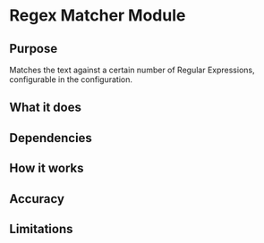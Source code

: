 # Regex Matcher Module

## Purpose

Matches the text against a certain number of Regular Expressions, configurable in the configuration.

## What it does

## Dependencies

## How it works

## Accuracy

## Limitations

